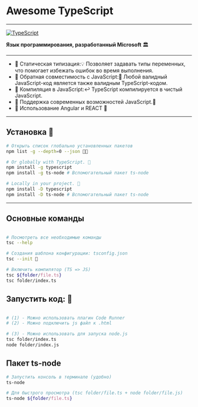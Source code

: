 # Awesome TypeScript
<hr>

[![TypeScript](https://img.shields.io/badge/TypeScript-%234B4B5D?style=for-the-badge&logo=typescript&logoColor=%233178C6)]([https://www.typescriptlang.org/](https://www.typescriptlang.org/))

**Язык программирования, разработанный Microsoft** 🏛️

<hr>

- 🚩 Статическая типизация:💡 Позволяет задавать типы переменных, что помогает избежать ошибок во время выполнения.
- 🚩 Обратная совместимость с JavaScript:🚀 Любой валидный JavaScript-код является также валидным TypeScript-кодом.
- 🚩 Компиляция в JavaScript:↩️ TypeScript компилируется в чистый JavaScript.
- 🚩 Поддержка современных возможностей JavaScript.📜
- 🚩 Использование Angular и REACT 💨

<hr>
<!-- ------------------------------------------------------------- -->

## Установка 🔌

```bash
# Открыть список глобально установленных пакетов
npm list -g --depth=0 --json 💂🏻

# Or globally with TypeScript. 🔌
npm install -g typescript
npm install -g ts-node # Вспомогательный пакет ts-node

# Locally in your project. 🔌
npm install -D typescript
npm install -D ts-node # Вспомогательный пакет ts-node
```

<!-- ------------------------------------------------------------- -->

<hr>

## Основные команды

```bash

# Посмотреть все необходимые команды
tsc --help

# Cоздания шаблона конфигурации: tsconfig.json
tsc --init 🔌

# Включить компилятор (TS => JS)
tsc ${folder/file.ts}
tsc folder/index.ts
```

## Запустить код: 🎌

```bash

# (1) - Можно использовать плагин Code Runner
# (2) - Можно подключить js файл к .html

# (3) - Можно использовать для запуска node.js
tsc folder/index.ts
node folder/index.js
```

## Пакет ts-node 

```bash
# Запустить консоль в терминале (удобно)
ts-node

# Для быстрого просмотра (tsc folder/file.ts + node folder/file.js)
ts-node ${folder/file.ts}

```
